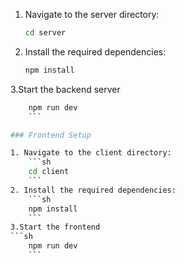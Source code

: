 1. Navigate to the server directory:
    ```sh
    cd server
    ```
2. Install the required dependencies:
    ```sh
    npm install
    ```
3.Start the backend server
```sh
    npm run dev
    ```

### Frontend Setup

1. Navigate to the client directory:
    ```sh
    cd client
    ```
2. Install the required dependencies:
    ```sh
    npm install
    ```
3.Start the frontend
```sh
    npm run dev
    ```
